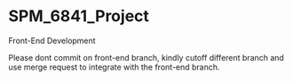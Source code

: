 # SPM_6841_Project
Front-End Development


Please dont commit on front-end branch, kindly cutoff different branch and use merge request to integrate with the front-end branch.